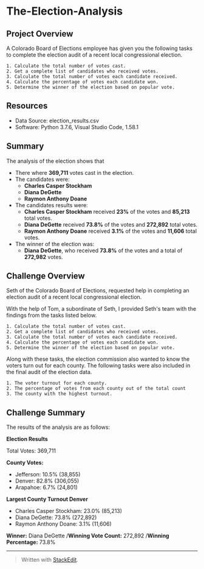 
# The-Election-Analysis
## Project Overview
A Colorado Board of Elections employee has given you the following tasks to complete the election audit of a recent local congressional election.

	1. Calculate the total number of votes cast.
	2. Get a complete list of candidates who received votes.
	3. Calculate the total number of votes each candidate received.
	4. Calculate the percentage of votes each candidate won.
	5. Determine the winner of the election based on popular vote.
## Resources
- Data Source: election_results.csv
- Software: Python 3.7.6, Visual Studio Code, 1.58.1
## Summary
The analysis of the election shows that

- There where **369,711** votes cast in the election.
- The candidates were:
	* **Charles Casper Stockham**
	* **Diana DeGette**
	* **Raymon Anthony Doane**
- The candidates results were:
	* **Charles Casper Stockham** received **23%** of the votes and **85,213** total votes.
	* **Diana DeGette** received **73.8%** of the votes and **272,892** total votes.
	* **Raymon Anthony Doane** received **3.1%** of the votes and **11,606** total votes.
- The winner of the election was:
	* **Diana DeGette**, who received **73.8%** of the votes and a total of **272,982** votes.

## Challenge Overview
Seth of the Colorado Board of Elections, requested help in completing an election audit of a recent local congressional election. 

With the help of Tom, a subordinate of Seth, I provided Seth's team with the findings from the tasks listed below. 

	1. Calculate the total number of votes cast.
	2. Get a complete list of candidates who received votes.
	3. Calculate the total number of votes each candidate received.
	4. Calculate the percentage of votes each candidate won.
	5. Determine the winner of the election based on popular vote.

Along with these tasks, the election commission also wanted to know the voters turn out for each county. The following tasks were also included in the final audit of the election data.
	
	1. The voter turnout for each county.
	2. The percentage of votes from each county out of the total count
	3. The county with the highest turnout.
## Challenge Summary
The results of the analysis are as follows:

**Election Results**

Total Votes: 369,711

**County Votes:**
- Jefferson: 10.5% (38,855)
- Denver: 82.8% (306,055)
- Arapahoe: 6.7% (24,801)

**Largest County Turnout Denver**

- Charles Casper Stockham: 23.0% (85,213)
- Diana DeGette: 73.8% (272,892)
- Raymon Anthony Doane: 3.1% (11,606)

**Winner:** Diana DeGette
/**Winning Vote Count:** 272,892
/**Winning Percentage:** 73.8%

-------------------------
> Written with [StackEdit](https://stackedit.io/).
